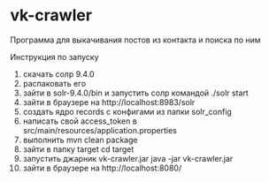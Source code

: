 # vk-crawler
Программа для выкачивания постов из контакта и поиска по ним

Инструкция по запуску
1) скачать солр 9.4.0
2) распаковать его
3) зайти в solr-9.4.0/bin и запустить солр командой
   ./solr start
4) зайти в браузере на http://localhost:8983/solr
5) создать ядро records с конфигами из папки solr_config
6) написать свой access_token в src/main/resources/application.properties
7) выполнить mvn clean package
8) зайти в папку target
   cd target
9) запустить джарник vk-crawler.jar
   java -jar vk-crawler.jar
10) зайти в браузере на http://localhost:8080/

